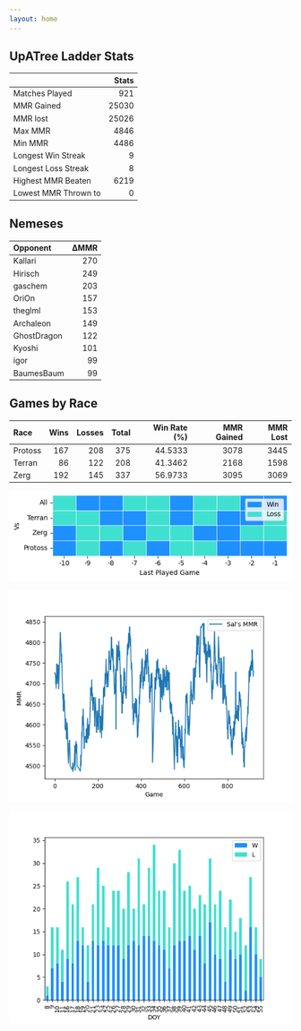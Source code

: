 ```yaml
---
layout: home
---
```


## UpATree Ladder Stats

|                      |   Stats |
|:---------------------|--------:|
| Matches Played       |     921 |
| MMR Gained           |   25030 |
| MMR lost             |   25026 |
| Max MMR              |    4846 |
| Min MMR              |    4486 |
| Longest Win Streak   |       9 |
| Longest Loss Streak  |       8 |
| Highest MMR Beaten   |    6219 |
| Lowest MMR Thrown to |       0 |

## Nemeses

| Opponent    |   ΔMMR |
|:------------|-------:|
| Kallari     |    270 |
| Hirisch     |    249 |
| gaschem     |    203 |
| OriOn       |    157 |
| theglml     |    153 |
| Archaleon   |    149 |
| GhostDragon |    122 |
| Kyoshi      |    101 |
| igor        |     99 |
| BaumesBaum  |     99 |

## Games by Race

| Race    |   Wins |   Losses |   Total |   Win Rate (%) |   MMR Gained |   MMR Lost |
|:--------|-------:|---------:|--------:|---------------:|-------------:|-----------:|
| Protoss |    167 |      208 |     375 |        44.5333 |         3078 |       3445 |
| Terran  |     86 |      122 |     208 |        41.3462 |         2168 |       1598 |
| Zerg    |    192 |      145 |     337 |        56.9733 |         3095 |       3069 |

![Games by Race](./assets/gm_hist.png)

![Sal's MMR](./assets/MMR.png)

![Daily Stats](./assets/daily.png)

